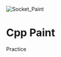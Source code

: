 ![Socket_Paint](https://user-images.githubusercontent.com/66319306/118435401-e04adc80-b719-11eb-82aa-18bcd831e892.jpg)
# Cpp Paint
Practice
  
   
